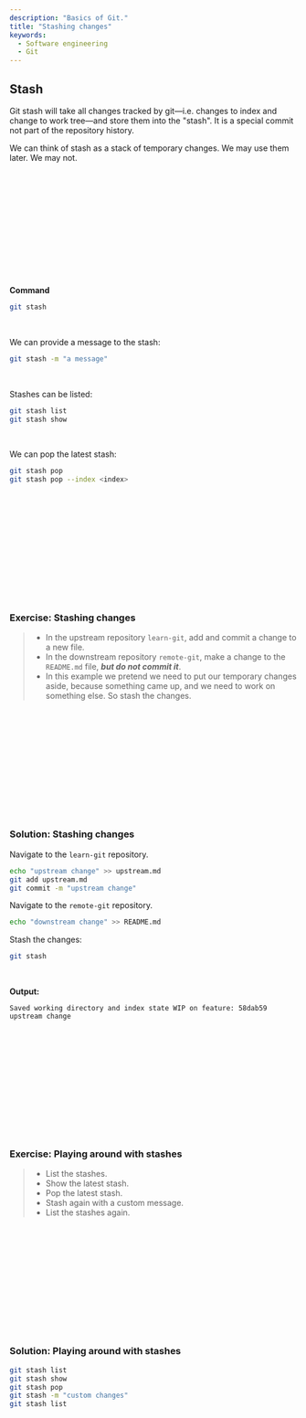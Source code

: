 ```yaml
---
description: "Basics of Git."
title: "Stashing changes"
keywords:
  - Software engineering
  - Git
---
```


## Stash

Git stash will take all changes tracked by git—i.e. changes to index and change to work tree—and store them into the "stash". It is a special commit not part of the repository history.

We can think of stash as a stack of temporary changes. We may use them later. We may not.

</br>
</br>
</br>
</br>
</br>
</br>
</br>
</br>
</br>
</br>
</br>

**Command**

```bash
git stash
```

</br>

We can provide a message to the stash:

```bash
git stash -m "a message"
```

</br>

Stashes can be listed:

```bash
git stash list
git stash show
```

</br>

We can pop the latest stash:

```bash
git stash pop
git stash pop --index <index>
```

</br>
</br>
</br>
</br>
</br>
</br>
</br>
</br>
</br>
</br>
</br>

### Exercise: Stashing changes

> * In the upstream repository `learn-git`, add and commit a change to a new file.
> * In the downstream repository `remote-git`, make a change to the `README.md` file, ***but do not commit it***.
> * In this example we pretend we need to put our temporary changes aside, because something came up, and we need to work on something else. So stash the changes.

</br>
</br>
</br>
</br>
</br>
</br>
</br>
</br>
</br>
</br>
</br>

### Solution: Stashing changes

Navigate to the `learn-git` repository.

```bash
echo "upstream change" >> upstream.md
git add upstream.md
git commit -m "upstream change"
```

Navigate to the `remote-git` repository.

```bash
echo "downstream change" >> README.md
```

Stash the changes:

```bash
git stash
```

</br>

**Output:**

```plaintext
Saved working directory and index state WIP on feature: 58dab59 upstream change
```

</br>
</br>
</br>
</br>
</br>
</br>
</br>
</br>
</br>
</br>
</br>

### Exercise: Playing around with stashes

> * List the stashes.
> * Show the latest stash.
> * Pop the latest stash.
> * Stash again with a custom message.
> * List the stashes again.

</br>
</br>
</br>
</br>
</br>
</br>
</br>
</br>
</br>
</br>
</br>

### Solution: Playing around with stashes

```bash
git stash list
git stash show
git stash pop
git stash -m "custom changes"
git stash list
```

</br>
</br>
